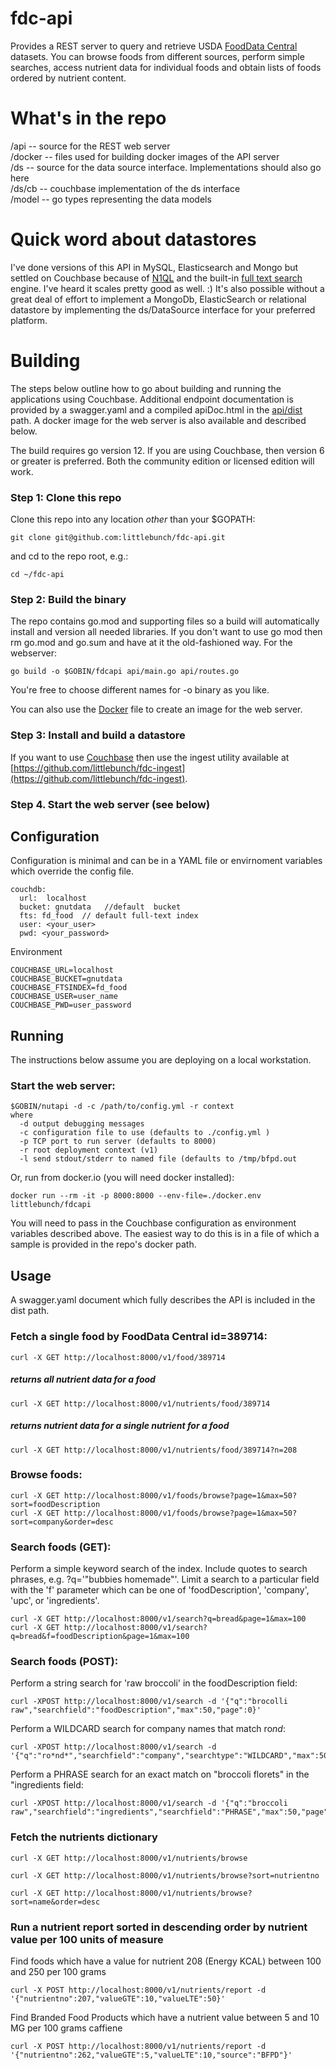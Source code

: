 # fdc-api
Provides a REST server to query and retrieve USDA [FoodData Central](https://fdc.nal.usda.gov/data-documentation.html) datasets.  You can browse foods from different sources, perform simple searches, access nutrient data for individual foods and obtain lists of foods ordered by nutrient content.    

# What's in the repo    
/api -- source for the REST web server    
/docker -- files used for building docker images of the API server     
/ds -- source for the data source interface.  Implementations should also go here     
/ds/cb -- couchbase implementation of the ds interface   
/model -- go types representing the data models     

# Quick word about datastores
I've done versions of this API in MySQL, Elasticsearch and Mongo but settled on Couchbase because of [N1QL](https://www.couchbase.com/products/n1ql) and the built-in [full text search](https://docs.couchbase.com/server/6.0/fts/full-text-intro.html) engine.  I've heard it scales pretty good as well. :) It's also possible without a great deal of effort to implement a MongoDb, ElasticSearch or relational datastore by implementing the ds/DataSource interface for your preferred platform.       

# Building   
The steps below outline how to go about building and running the applications using Couchbase.  Additional endpoint documentation is provided by a swagger.yaml and a compiled apiDoc.html in the [api/dist](https://github.com/littlebunch/FoodDataCentral-api/tree/master/api/dist) path.  A docker image for the web server is also available and described below.

The build requires go version 12.  If you are using Couchbase, then version 6 or greater is preferred.  Both the community edition or licensed edition will work.

### Step 1: Clone this repo
Clone this repo into any location *other* than your $GOPATH:
```
git clone git@github.com:littlebunch/fdc-api.git
```
and cd to the repo root, e.g.:
```
cd ~/fdc-api
```
      
### Step 2: Build the binary 

The repo contains go.mod and supporting files so a build will automatically install and version all needed libraries.  If you don't want to use go mod then rm go.mod and go.sum and have at it the old-fashioned way.  For the webserver:   
```
go build -o $GOBIN/fdcapi api/main.go api/routes.go
```
You're free to choose different names for -o binary as you like.  

You can also use the [Docker](https://github.com/littlebunch/FoodDataCentral-api/blob/master/docker/Dockerfile) file to create an image for the web server.

### Step 3: Install and build a datastore   
If you want to use [Couchbase](https://www.couchbase.com) then use the ingest utility available at [https://github.com/littlebunch/fdc-ingest](https://github.com/littlebunch/fdc-ingest).     

### Step 4. Start the web server (see below)   

## Configuration     
Configuration is minimal and can be in a YAML file or envirnoment variables which override the config file.   

```
couchdb:   
  url:  localhost   
  bucket: gnutdata   //default  bucket    
  fts: fd_food  // default full-text index   
  user: <your_user>    
  pwd: <your_password>    

```
      
Environment   
```
COUCHBASE_URL=localhost   
COUCHBASE_BUCKET=gnutdata   
COUCHBASE_FTSINDEX=fd_food   
COUCHBASE_USER=user_name   
COUCHBASE_PWD=user_password   
```
## Running    

The instructions below assume you are deploying on a local workstation.   


### Start the web server:    
```
$GOBIN/nutapi -d -c /path/to/config.yml -r context   
where    
  -d output debugging messages     
  -c configuration file to use (defaults to ./config.yml )      
  -p TCP port to run server (defaults to 8000)    
  -r root deployment context (v1)    
  -l send stdout/stderr to named file (defaults to /tmp/bfpd.out
 ```
 
Or, run from docker.io (you will need docker installed):
 ```
 docker run --rm -it -p 8000:8000 --env-file=./docker.env littlebunch/fdcapi
```
You will need to pass in the Couchbase configuration as environment variables described above.  The easiest way to do this is in a file of which a sample is provided in the repo's docker path.
   
## Usage    
A swagger.yaml document which fully describes the API is included in the dist path.     

### Fetch a single food  by FoodData Central id=389714: 
```
curl -X GET http://localhost:8000/v1/food/389714 
```
##### returns all nutrient data for a food   
```
curl -X GET http://localhost:8000/v1/nutrients/food/389714  
```
##### returns nutrient data for a single nutrient for a food
```
curl -X GET http://localhost:8000/v1/nutrients/food/389714?n=208 
```  
### Browse foods:   
```
curl -X GET http://localhost:8000/v1/foods/browse?page=1&max=50?sort=foodDescription
curl -X GET http://localhost:8000/v1/foods/browse?page=1&max=50?sort=company&order=desc    
```

### Search foods (GET): 
Perform a simple keyword search of the index.  Include quotes to search phrases, e.g. ?q='"bubbies homemade"'.  Limit a search to a particular field with the 'f' parameter which can be one of 'foodDescription', 'company', 'upc', or 'ingredients'.   
```
curl -X GET http://localhost:8000/v1/search?q=bread&page=1&max=100    
curl -X GET http://localhost:8000/v1/search?q=bread&f=foodDescription&page=1&max=100   
```

### Search foods (POST):
Perform a string search for 'raw broccoli' in the foodDescription field:   
```
curl -XPOST http://localhost:8000/v1/search -d '{"q":"brocolli raw","searchfield":"foodDescription","max":50,"page":0}'
```
Perform a WILDCARD search for company names that match ro*nd*:
```
curl -XPOST http://localhost:8000/v1/search -d '{"q":"ro*nd*","searchfield":"company","searchtype":"WILDCARD","max":50,"page":0}'
```
Perform a PHRASE search for an exact match on "broccoli florets" in the "ingredients field:
```
curl -XPOST http://localhost:8000/v1/search -d '{"q":"broccoli raw","searchfield":"ingredients","searchfield":"PHRASE","max":50,"page":0}'
```
### Fetch the nutrients dictionary
```
curl -X GET http://localhost:8000/v1/nutrients/browse
```
```
curl -X GET http://localhost:8000/v1/nutrients/browse?sort=nutrientno
```
```
curl -X GET http://localhost:8000/v1/nutrients/browse?sort=name&order=desc
```
### Run a nutrient report sorted in descending order by nutrient value per 100 units of measure 
Find foods which have a value for nutrient 208 (Energy KCAL) between 100 and 250 per 100 grams 
```
curl -X POST http://localhost:8000/v1/nutrients/report -d '{"nutrientno":207,"valueGTE":10,"valueLTE":50}'
```
Find Branded Food Products which have a nutrient value between 5 and 10 MG per 100 grams caffiene 
```
curl -X POST http://localhost:8000/v1/nutrients/report -d '{"nutrientno":262,"valueGTE":5,"valueLTE":10,"source":"BFPD"}'
```

